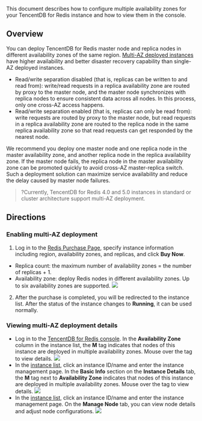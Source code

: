 This document describes how to configure multiple availability zones for your TencentDB for Redis instance and how to view them in the console.

## Overview
You can deploy TencentDB for Redis master node and replica nodes in different availability zones of the same region. [Multi-AZ deployed instances](https://intl.cloud.tencent.com/document/product/239/39812) have higher availability and better disaster recovery capability than single-AZ deployed instances.
- Read/write separation disabled (that is, replicas can be written to and read from): write/read requests in a replica availability zone are routed by proxy to the master node, and the master node synchronizes with replica nodes to ensure consistent data across all nodes. In this process, only one cross-AZ access happens.
- Read/write separation enabled (that is, replicas can only be read from): write requests are routed by proxy to the master node, but read requests in a replica availability zone are routed to the replica node in the same replica availability zone so that read requests can get responded by the nearest node.

We recommend you deploy one master node and one replica node in the master availability zone, and another replica node in the replica availability zone. If the master node fails, the replica node in the master availability zone can be promoted quickly to avoid cross-AZ master-replica switch. Such a deployment solution can maximize service availability and reduce the delay caused by master node failures.

>?Currently, TencentDB for Redis 4.0 and 5.0 instances in standard or cluster architecture support multi-AZ deployment.


## Directions
### Enabling multi-AZ deployment
1. Log in to the [Redis Purchase Page](https://buy.cloud.tencent.com/redis), specify instance information including region, availability zones, and replicas, and click **Buy Now**.
 - Replica count: the maximum number of availability zones = the number of replicas + 1.
 - Availability zone: deploy Redis nodes in different availability zones. Up to six availability zones are supported.
![](https://main.qcloudimg.com/raw/c5d9cd4fc9c9e0b5e988115a20497c83.png)
2. After the purchase is completed, you will be redirected to the instance list. After the status of the instance changes to **Running**, it can be used normally.

### Viewing multi-AZ deployment details
- Log in to the [TencentDB for Redis console](https://console.cloud.tencent.com/redis). In the **Availability Zone** column in the instance list, the **M** tag indicates that nodes of this instance are deployed in multiple availability zones. Mouse over the tag to view details.
![](https://main.qcloudimg.com/raw/2bdca4ff571f6d01eff6eada33afb9eb.png)
- In the [instance list](https://console.cloud.tencent.com/redis), click an instance ID/name and enter the instance management page. In the **Basic Info** section on the **Instance Details** tab, the **M** tag next to **Availability Zone** indicates that nodes of this instance are deployed in multiple availability zones. Mouse over the tag to view details.
![](https://main.qcloudimg.com/raw/af9f9fdf1cd9789b34a9b15a96eb56ee.png)
- In the [instance list](https://console.cloud.tencent.com/redis), click an instance ID/name and enter the instance management page. On the **Manage Node** tab, you can view node details and adjust node configurations.
![](https://main.qcloudimg.com/raw/61d091fb780209028cd9829a4bea5e46.png)
